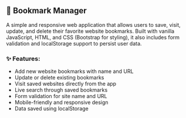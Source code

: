 
## 🔖 Bookmark Manager

A simple and responsive web application that allows users to save, visit, update, and delete their favorite website bookmarks. Built with vanilla JavaScript, HTML, and CSS (Bootstrap for styling), it also includes form validation and localStorage support to persist user data.

### ✨ Features:

* Add new website bookmarks with name and URL
* Update or delete existing bookmarks
* Visit saved websites directly from the app
* Live search through saved bookmarks
* Form validation for site name and URL
* Mobile-friendly and responsive design
* Data saved using localStorage 
